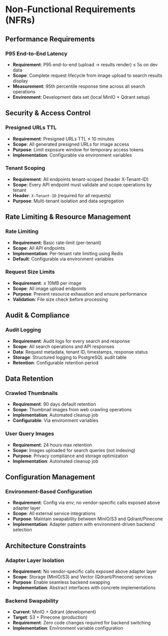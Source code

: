 # Non-Functional Requirements (NFRs)

## Performance Requirements

### P95 End-to-End Latency
- **Requirement**: P95 end-to-end (upload → results render) ≤ 5s on dev data
- **Scope**: Complete request lifecycle from image upload to search results display
- **Measurement**: 95th percentile response time across all search operations
- **Environment**: Development data set (local MinIO + Qdrant setup)

## Security & Access Control

### Presigned URLs TTL
- **Requirement**: Presigned URLs TTL ≤ 10 minutes
- **Scope**: All generated presigned URLs for image access
- **Purpose**: Limit exposure window for temporary access tokens
- **Implementation**: Configurable via environment variables

### Tenant Scoping
- **Requirement**: All endpoints tenant-scoped (header X-Tenant-ID)
- **Scope**: Every API endpoint must validate and scope operations by tenant
- **Header**: `X-Tenant-ID` (required for all requests)
- **Purpose**: Multi-tenant isolation and data segregation

## Rate Limiting & Resource Management

### Rate Limiting
- **Requirement**: Basic rate-limit (per-tenant)
- **Scope**: All API endpoints
- **Implementation**: Per-tenant rate limiting using Redis
- **Default**: Configurable via environment variables

### Request Size Limits
- **Requirement**: ≤ 10MB per image
- **Scope**: All image upload endpoints
- **Purpose**: Prevent resource exhaustion and ensure performance
- **Validation**: File size check before processing

## Audit & Compliance

### Audit Logging
- **Requirement**: Audit logs for every search and response
- **Scope**: All search operations and API responses
- **Data**: Request metadata, tenant ID, timestamps, response status
- **Storage**: Structured logging to PostgreSQL audit table
- **Retention**: Configurable retention period

## Data Retention

### Crawled Thumbnails
- **Requirement**: 90 days default retention
- **Scope**: Thumbnail images from web crawling operations
- **Implementation**: Automated cleanup job
- **Configurable**: Via environment variables

### User Query Images
- **Requirement**: 24 hours max retention
- **Scope**: Images uploaded for search queries (not indexing)
- **Purpose**: Privacy compliance and storage optimization
- **Implementation**: Automated cleanup job

## Configuration Management

### Environment-Based Configuration
- **Requirement**: Config via env; no vendor-specific calls exposed above adapter layer
- **Scope**: All external service integrations
- **Purpose**: Maintain swapability between MinIO/S3 and Qdrant/Pinecone
- **Implementation**: Adapter pattern with environment-driven backend selection

## Architecture Constraints

### Adapter Layer Isolation
- **Requirement**: No vendor-specific calls exposed above adapter layer
- **Scope**: Storage (MinIO/S3) and Vector (Qdrant/Pinecone) services
- **Purpose**: Enable seamless backend swapping
- **Implementation**: Abstract interfaces with concrete implementations

### Backend Swapability
- **Current**: MinIO + Qdrant (development)
- **Target**: S3 + Pinecone (production)
- **Requirement**: Zero code changes required for backend switching
- **Implementation**: Environment variable configuration
